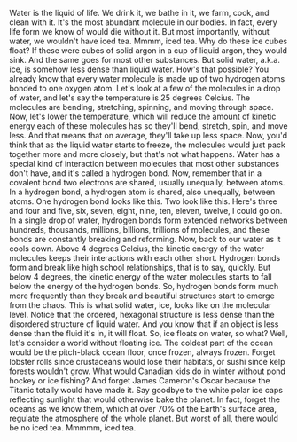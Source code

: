 
Water is the liquid of life.
We drink it,
we bathe in it,
we farm,
cook,
and clean with it.
It&#39;s the most abundant molecule in our bodies.
In fact, every life form we know of
would die without it.
But most importantly, without water,
we wouldn&#39;t have
iced tea.
Mmmm, iced tea.
Why do these ice cubes float?
If these were cubes of solid argon
in a cup of liquid argon,
they would sink.
And the same goes for most other substances.
But solid water, a.k.a. ice,
is somehow less dense than liquid water.
How&#39;s that possible?
You already know that every water molecule
is made up of two hydrogen atoms
bonded to one oxygen atom.
Let&#39;s look at a few of the molecules
in a drop of water,
and let&#39;s say the temperature is 25 degrees Celcius.
The molecules are bending,
stretching,
spinning,
and moving through space.
Now, let&#39;s lower the temperature,
which will reduce the amount of kinetic energy
each of these molecules has
so they&#39;ll bend, stretch, spin, and move less.
And that means that on average,
they&#39;ll take up less space.
Now, you&#39;d think that as the liquid water
starts to freeze,
the molecules would just pack together
more and more closely,
but that&#39;s not what happens.
Water has a special kind
of interaction between molecules
that most other substances don&#39;t have,
and it&#39;s called a hydrogen bond.
Now, remember that in a covalent bond
two electrons are shared,
usually unequally,
between atoms.
In a hydrogen bond,
a hydrogen atom is shared, also unequally,
between atoms.
One hydrogen bond looks like this.
Two look like this.
Here&#39;s three
and four
and five,
six,
seven,
eight,
nine,
ten,
eleven,
twelve,
I could go on.
In a single drop of water,
hydrogen bonds form extended networks
between hundreds, thousands, millions,
billions, trillions of molecules,
and these bonds are constantly breaking and reforming.
Now, back to our water as it cools down.
Above 4 degrees Celcius,
the kinetic energy of the water molecules
keeps their interactions with each other short.
Hydrogen bonds form and break
like high school relationships,
that is to say, quickly.
But below 4 degrees,
the kinetic energy of the water molecules
starts to fall below the energy
of the hydrogen bonds.
So, hydrogen bonds form much more frequently
than they break
and beautiful structures start to emerge
from the chaos.
This is what solid water, ice,
looks like on the molecular level.
Notice that the ordered, hexagonal structure
is less dense than the disordered structure
of liquid water.
And you know that if an object is less dense
than the fluid it&#39;s in,
it will float.
So, ice floats on water,
so what?
Well, let&#39;s consider a world without floating ice.
The coldest part of the ocean
would be the pitch-black ocean floor,
once frozen, always frozen.
Forget lobster rolls
since crustaceans would lose their habitats,
or sushi since kelp forests wouldn&#39;t grow.
What would Canadian kids do in winter
without pond hockey or ice fishing?
And forget James Cameron&#39;s Oscar
because the Titanic totally would have made it.
Say goodbye to the white polar ice caps
reflecting sunlight
that would otherwise bake the planet.
In fact, forget the oceans as we know them,
which at over 70% of the Earth&#39;s surface area,
regulate the atmosphere of the whole planet.
But worst of all,
there would be no iced tea.
Mmmmm, iced tea.

